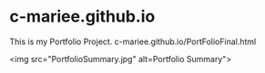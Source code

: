 # c-mariee.github.io

This is my Portfolio Project. 
c-mariee.github.io/PortFolioFinal.html

<img src="PortfolioSummary.jpg" alt=Portfolio Summary">
